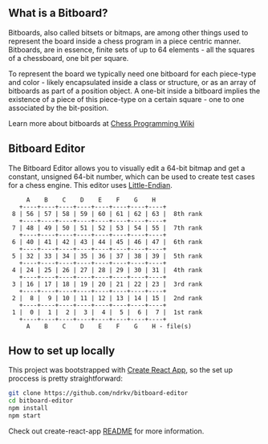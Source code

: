 ## What is a Bitboard?

Bitboards, also called bitsets or bitmaps, are among other things used to represent the board inside a chess program in a piece centric manner. Bitboards, are in essence, finite sets of up to 64 elements - all the squares of a chessboard, one bit per square.

To represent the board we typically need one bitboard for each piece-type and color - likely encapsulated inside a class or structure, or as an array of bitboards as part of a position object. A one-bit inside a bitboard implies the existence of a piece of this piece-type on a certain square - one to one associated by the bit-position.

Learn more about bitboards at [Chess Programming Wiki](https://www.chessprogramming.org/Bitboards)

## Bitboard Editor

The Bitboard Editor allows you to visually edit a 64-bit bitmap and get a constant, unsigned 64-bit number, which can be used to create test cases for a chess engine. This editor uses [Little-Endian](https://www.chessprogramming.org/Little-endian).

```
     A    B    C    D    E    F    G    H
   +----+----+----+----+----+----+----+----+
 8 | 56 | 57 | 58 | 59 | 60 | 61 | 62 | 63 |  8th rank
   +----+----+----+----+----+----+----+----+
 7 | 48 | 49 | 50 | 51 | 52 | 53 | 54 | 55 |  7th rank
   +----+----+----+----+----+----+----+----+
 6 | 40 | 41 | 42 | 43 | 44 | 45 | 46 | 47 |  6th rank
   +----+----+----+----+----+----+----+----+
 5 | 32 | 33 | 34 | 35 | 36 | 37 | 38 | 39 |  5th rank
   +----+----+----+----+----+----+----+----+
 4 | 24 | 25 | 26 | 27 | 28 | 29 | 30 | 31 |  4th rank
   +----+----+----+----+----+----+----+----+
 3 | 16 | 17 | 18 | 19 | 20 | 21 | 22 | 23 |  3rd rank
   +----+----+----+----+----+----+----+----+
 2 |  8 |  9 | 10 | 11 | 12 | 13 | 14 | 15 |  2nd rank
   +----+----+----+----+----+----+----+----+
 1 |  0 |  1 |  2 |  3 |  4 |  5 |  6 |  7 |  1st rank
   +----+----+----+----+----+----+----+----+
     A    B    C    D    E    F    G    H - file(s)
```

## How to set up locally

This project was bootstrapped with [Create React App](https://github.com/facebook/create-react-app), so the set up proccess is pretty straightforward:

```bash
git clone https://github.com/ndrkv/bitboard-editor
cd bitboard-editor
npm install
npm start
```

Check out create-react-app [README](https://github.com/facebook/create-react-app/blob/master/README.md) for more information.
